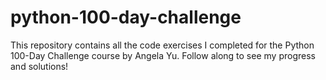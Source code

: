 # python-100-day-challenge
This repository contains all the code exercises I completed for the Python 100-Day Challenge course by Angela Yu. Follow along to see my progress and solutions!
